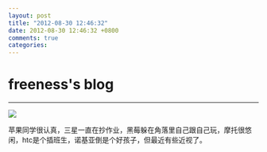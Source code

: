 ```yaml
---
layout: post
title: "2012-08-30 12:46:32"
date: 2012-08-30 12:46:32 +0800
comments: true
categories: 
---
```


# freeness's blog

----------

![](http://okqmqrbgo.bkt.clouddn.com/201208301246321.jpg)

>
苹果同学很认真，三星一直在抄作业，黑莓躲在角落里自己跟自己玩，摩托很悠闲，htc是个插班生，诺基亚倒是个好孩子，但最近有些近视了。